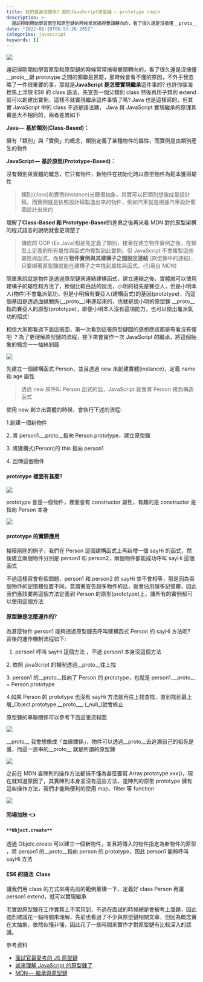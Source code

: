 ```yaml
---
title: 我們是甚麼關係? 關於JavaScript原型鏈 — prototype chain
description: >-
  還記得剛開始學習原型和原型鏈的時候常常搞得暈頭轉向的，看了很久還是沒搞懂__proto__跟prototype之間的關聯是甚麼，那時候會看不懂的原因，不外乎我忽略了一件很重要的事，那就是JavaScript是怎麼實現繼承這件事的…
date: "2022-01-19T06:53:26.205Z"
categories: javascript
keywords: []
---
```


![](/Users/joectchang_mac/Downloads/medium-export-a/post2022/md_1697073583233/img/1__8__uN9NeWKSWXC23TdNtqZA.jpeg)

還記得剛開始學習原型和原型鏈的時候常常搞得暈頭轉向的，看了很久還是沒搞懂\_\_proto\_\_跟 prototype 之間的關聯是甚麼，那時候會看不懂的原因，不外乎我忽略了一件很重要的事，那就是**JavaScript 是怎麼實現繼承**這件事的? 也許你腦海裡馬上浮現 ES6 的 class 語法，先宣告一個父類別 class 然後再用子類別 extend 就可以創建出實例，這樣不就實現繼承這件事情了嗎? Java 也是這樣寫的，但其實 JavaScript 中的 class 不過是語法糖， Java 與 JavaScript 實現繼承的原理其實是大不相同的，兩者差異如下

**Java —  基於類別(Class-Based)：**

擁有「類別」與「實例」的概念，類別定義了某種物件的屬性，而實例是由類別產生的物件

**JavaScript —  基於原型(Prototype-Based)：**

沒有類別與實體的概念，它只有物件，新物件在初始化時以原型物件為範本獲得屬性

> 類別(class)和實例(instance)光聽很抽象，其實可以把類別想像成是設計稿，而實例就是依照設計稿製造出來的物件，例如汽車就是根據汽車設計藍圖設計出來的

理解了**Class-Based 和 Prototype-Based**的差異之後再來看 MDN 對於原型架構的程式語言的說明就會更清楚了

> 傳統的 OOP (Ex Java)都是先定義了類別，接著在建立物件實例之後，在類型上定義的所有屬性與函式均複製到此實例。但 JavaScript 不會複製這些屬性與函式，而是在**物件實例與其建構子之間設定連結** (原型鍊中的連結)，只要順著原型鍊就能在建構子之中找到屬性與函式。(引用自 MDN)

簡單來說就是物件是透過原型鏈來連結建構函式，建立連結之後，實體就可以使用建構子的屬性和方法了，換個比較白話的說法，小明的祖先是賽亞人，但是小明本人(物件)不會龜派氣功，但是小明擁有賽亞人(建構函式)的基因(prototype)，而這個基因是透過血緣關係(\_\_proto\_\_)串連起來的，也就是說小明的原型鍊 \_\_proto\_\_ 指向賽亞人的原型(prototype)，即便小明本人沒有這項能力，也可以使出龜派氣功的招式!

相信大家都看過下面這張圖，第一次看到這張原型鏈圖的感想應該都是有看沒有懂吧  ? 為了更理解原型鏈的流程，接下來會實作一次 JavaScript 的繼承，將這個抽象的概念一一抽絲剝繭

![](/Users/joectchang_mac/Downloads/medium-export-a/post2022/md_1697073583233/img/1__nsLXm7WwYGFfsERPtGELpQ.png)

先建立一個建構函式 Person，並且透過 new 來創建實體(instance)，定義 name 和 age 屬性

> 透過 new 來呼叫 Person 函式的話，JavaScript 就會將 Person 視為構造函式

使用 new 創立出實體的時候，會執行下述的流程:

1.創建一個新物件

2\. 將 person1.\_\_proto\_\_指向 Person.prototype，建立原型鍊

3\. 將建構式(Person)的 this 指向 person1

4\. 回傳這個物件

#### prototype 裡面有甚麼?

![](/Users/joectchang_mac/Downloads/medium-export-a/post2022/md_1697073583233/img/1__M3eAJ2RYf0RHZm7LUEWxVw.png)

prototype 會是一個物件，裡面會有 constructor 屬性，有趣的是 constructor 是指向 Person 本身

![](/Users/joectchang_mac/Downloads/medium-export-a/post2022/md_1697073583233/img/1__R8JvM6b5zRwNPBF0umev7g.png)

#### prototype 的實際應用

接續剛剛的例子，我們在 Person 這個建構函式上再新增一個 sayHi 的函式，然後建立兩個物件分別是 person1 和 person2，兩個物件都能成功呼叫 sayHi 這個函式

不過這樣寫會有個問題，person1 和 person2 的 sayHi 並不會相等，那是因為兩個物件的記憶體位置不同，意謂著宣告越多物件的話，就會佔用越多記憶體，因此我們應該要將這個方法定義到 Person 的原型(prototype)上，讓所有的實例都可以使用這個方法

#### 原型鍊是怎麼運作的?

為甚麼物件 person1 能夠透過原型鏈去呼叫建構函式 Person 的 sayHi 方法呢? 背後的運作機制流程如下:

1.  person1 呼叫 sayHi 這個方法 ，不過 person1 本身沒這個方法

2\. 依照 javaScript 的機制透過\_\_proto\_\_往上找

3\. person1 的\_\_proto\_\_指向了 Person 的 prototype，也就是 person1.\_\_proto\_\_ = Person.prototype

4.如果 Person 的 prototype 也沒有 sayHi 方法就再往上找查找，直到找到最上層\_Object.prototype.\_\_proto\_\__ (\_null_)就會終止

原型鍊的串聯關係可以參考下面這張流程圖

![](/Users/joectchang_mac/Downloads/medium-export-a/post2022/md_1697073583233/img/1__LmzG2VLxHxgqYireP6fyYQ.png)

\_\_proto\_\_ 我會想像成「血緣關係」，物件可以透過\_\_proto\_\_去追溯自己的祖先是誰，而這一連串的\_\_proto\_\_ 就是所謂的原型鍊

![](/Users/joectchang_mac/Downloads/medium-export-a/post2022/md_1697073583233/img/1__5lekiQHwaYrBYrdvNxfhow.png)

之前在 MDN 查陣列的操作方法都搞不懂為甚麼要寫 Array.prototype.xxx()，現在就知道原因了，其實陣列本身並沒有這些方法，是陣列的原型 prototype 擁有這些操作方法，我們才能夠便利的使用 map、filter 等 function

![](/Users/joectchang_mac/Downloads/medium-export-a/post2022/md_1697073583233/img/1__fzmFKA3jWcHlO9i0cqBSuw.png)

#### 同場加映 👈

#### `**Object.create**`

透過 Objetc.create 可以建立一個新物件，並且將傳入的物件指定為新物件的原型 ，將 person1 的\_\_proto\_\_指向 person 的 prototype，因此 person1 能夠呼叫 sayHi 方法

#### ES6 的語法  Class

讓我們用 class 的方式來將先前的範例重構一下，定義好 class Person 再讓 person1 extend，就可以實現繼承

老實說原型鍊在工作實務上不常用到，不過在面試的時候總是會被考上幾題，因此強烈建議花一點時間來理解，先前也看過了不少與原型鏈相關文章，但因為概念實在太抽象，依然似懂非懂，因此花了一些時間來實作才對原型鏈有比較深入的認識。

參考資料

- [面試官最愛考的 JS 原型鏈](https://maxleebk.com/2020/07/25/prototype/)
- [該來理解 JavaScript 的原型鍊了](https://blog.techbridge.cc/2017/04/22/javascript-prototype/)
- [MDN —  繼承與原型鏈](https://developer.mozilla.org/zh-TW/docs/Web/JavaScript/Inheritance_and_the_prototype_chain)
